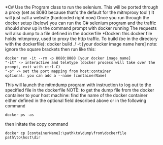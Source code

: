 ﻿*C#
  Use the Program class to run the selenium. This will be ported through a proxy (set as 8080 because that's the default for the mitmproxy tool')
  It will just call a website (hardcoded right now)
  Once you run through the docker setup (below) you can run the C# selenium program and the traffic should show up in the command prompt with docker running
  The requests will also dump to a file defined in the dockerfile
*Docker:
  this docker file holds mitmproxy, used to proxy the http traffic. 
  To build (be in the directory with the dockerfile):
docker build ./ -t [your docker image name here]
note: ignore the square brackets
then run like this:
  ```
docker run -it --rm -p 8080:8080 [your docker image name]
"-it" -> interactive and teletype (docker process will take over the prompt, exit with ctrl-C)
"-p" -> set the port mapping from host:container
optional: you can add a --name [containerName]
```
  This will launch the mitmdump program with instruction to log out to the specified file in the dockerfile
  NOTE: to get the dump file from the docker container to your host machine:
  find the name of the docker container either defined in the optional field described above or in the following command
```
docker ps -as
```
  then initate the copy command
```
docker cp [containerName]:\path\to\dump\from\dockerfile path\to\host\dir
```